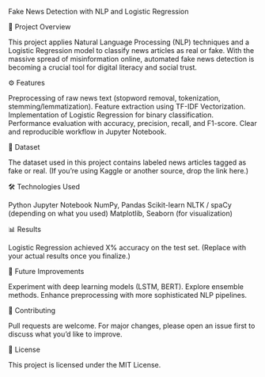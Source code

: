 Fake News Detection with NLP and Logistic Regression

📌 Project Overview

This project applies Natural Language Processing (NLP) techniques and a Logistic Regression model to classify news articles as real or fake. With the massive spread of misinformation online, automated fake news detection is becoming a crucial tool for digital literacy and social trust.

⚙️ Features

Preprocessing of raw news text (stopword removal, tokenization, stemming/lemmatization).
Feature extraction using TF-IDF Vectorization.
Implementation of Logistic Regression for binary classification.
Performance evaluation with accuracy, precision, recall, and F1-score.
Clear and reproducible workflow in Jupyter Notebook.

📂 Dataset

The dataset used in this project contains labeled news articles tagged as fake or real.
(If you’re using Kaggle or another source, drop the link here.)

🛠️ Technologies Used

Python
Jupyter Notebook
NumPy, Pandas
Scikit-learn
NLTK / spaCy (depending on what you used)
Matplotlib, Seaborn (for visualization)

📊 Results

Logistic Regression achieved X% accuracy on the test set.
(Replace with your actual results once you finalize.)

📌 Future Improvements

Experiment with deep learning models (LSTM, BERT).
Explore ensemble methods.
Enhance preprocessing with more sophisticated NLP pipelines.

🤝 Contributing

Pull requests are welcome. For major changes, please open an issue first to discuss what you’d like to improve.

📜 License

This project is licensed under the MIT License.
